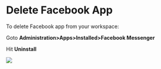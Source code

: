 # Delete Facebook App

To delete Facebook app from your workspace:

Goto **Administration>Apps>Installed>Facebook Messenger**

Hit **Uninstall**

![](../../../../../.gitbook/assets/2022-02-01\_16-38-15.png)
